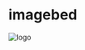 # imagebed

![logo](https://github.com/user-attachments/assets/017aafbe-1d59-4c94-b070-36cfe9a68a02)
